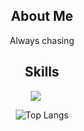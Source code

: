 <h2 align="center">About Me</h2>
<p align="center"> Always chasing </p>

<h2 align="center">Skills</h2>
<div align="center">
  <a href="https://skillicons.dev" style="display: inline-block; margin-right: 20px;">
    <img src="https://skillicons.dev/icons?i=angular,react,ts,js,cs,go,mysql" />
  </a>
</div>

<p></p>

<div align="center">
  <img src="https://github-readme-stats.vercel.app/api/top-langs/?username=sergiorbf&layout=compact&theme=dark" alt="Top Langs" />
</div>
